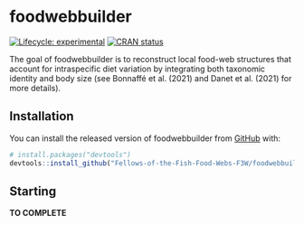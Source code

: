 
<!-- README.md is generated from README.Rmd. Please edit that file -->

# foodwebbuilder

<!-- badges: start -->

[![Lifecycle:
experimental](https://img.shields.io/badge/lifecycle-experimental-orange.svg)](https://lifecycle.r-lib.org/articles/stages.html#experimental)
[![CRAN
status](https://www.r-pkg.org/badges/version/foodwebbuilder)](https://CRAN.R-project.org/package=foodwebbuilder)
<!-- badges: end -->

The goal of foodwebbuilder is to reconstruct local food-web structures
that account for intraspecific diet variation by integrating both
taxonomic identity and body size (see Bonnaffé et al. (2021) and Danet
et al. (2021) for more details).

## Installation

<!--You can install the released version of foodwebbuilder from [CRAN](https://CRAN.R-project.org) with:-->

<!--``` r-->

<!--install.packages("foodwebbuilder")-->

<!--```-->

<!--And the development version from [GitHub](https://github.com/) with:-->

You can install the released version of foodwebbuilder from
[GitHub](https://github.com/) with:

``` r
# install.packages("devtools")
devtools::install_github("Fellows-of-the-Fish-Food-Webs-F3W/foodwebbuilder")
```

## Starting

**TO COMPLETE**
